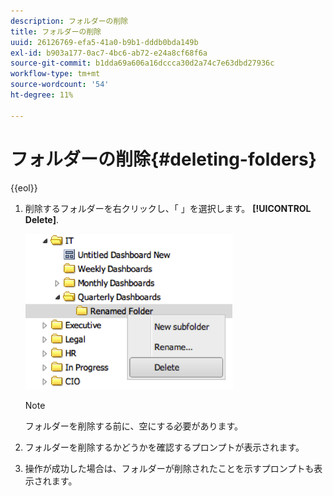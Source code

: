 ```yaml
---
description: フォルダーの削除
title: フォルダーの削除
uuid: 26126769-efa5-41a0-b9b1-dddb0bda149b
exl-id: b903a177-0ac7-4bc6-ab72-e24a8cf68f6a
source-git-commit: b1dda69a606a16dccca30d2a74c7e63dbd27936c
workflow-type: tm+mt
source-wordcount: '54'
ht-degree: 11%

---
```


# フォルダーの削除{#deleting-folders}

{{eol}}

1. 削除するフォルダーを右クリックし、「 」を選択します。 **[!UICONTROL Delete]**.

   ![](assets/delete_folder.png)

   >[!NOTE]
   >
   >フォルダーを削除する前に、空にする必要があります。

1. フォルダーを削除するかどうかを確認するプロンプトが表示されます。
1. 操作が成功した場合は、フォルダーが削除されたことを示すプロンプトも表示されます。
